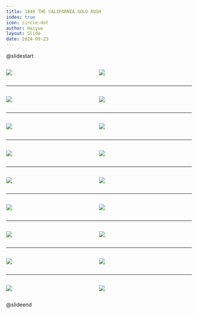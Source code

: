 ```yaml
---
title: 1849 THE CALIFORNIA GOLD RUSH
index: true
icon: circle-dot
author: Haiyue
layout: Slide
date: 2024-09-23
---
```

 
@slidestart

<div style="display:flex">
<div style="flex:1">

![](/reading/english/Level-O/1849%20THE%20CALIFORNIA%20GOLD%20RUSH/001.webp)
</div>
<div style="flex:1">

![](/reading/english/Level-O/1849%20THE%20CALIFORNIA%20GOLD%20RUSH/002.webp)
</div>
</div>

---

<div style="display:flex">
<div style="flex:1">

![](/reading/english/Level-O/1849%20THE%20CALIFORNIA%20GOLD%20RUSH/003.webp)
</div>
<div style="flex:1">

![](/reading/english/Level-O/1849%20THE%20CALIFORNIA%20GOLD%20RUSH/004.webp)
</div>
</div>

---

<div style="display:flex">
<div style="flex:1">

![](/reading/english/Level-O/1849%20THE%20CALIFORNIA%20GOLD%20RUSH/005.webp)
</div>
<div style="flex:1">

![](/reading/english/Level-O/1849%20THE%20CALIFORNIA%20GOLD%20RUSH/006.webp)
</div>
</div>

---

<div style="display:flex">
<div style="flex:1">

![](/reading/english/Level-O/1849%20THE%20CALIFORNIA%20GOLD%20RUSH/007.webp)
</div>
<div style="flex:1">

![](/reading/english/Level-O/1849%20THE%20CALIFORNIA%20GOLD%20RUSH/008.webp)
</div>
</div>

---

<div style="display:flex">
<div style="flex:1">

![](/reading/english/Level-O/1849%20THE%20CALIFORNIA%20GOLD%20RUSH/009.webp)
</div>
<div style="flex:1">

![](/reading/english/Level-O/1849%20THE%20CALIFORNIA%20GOLD%20RUSH/010.webp)
</div>
</div>

---

<div style="display:flex">
<div style="flex:1">

![](/reading/english/Level-O/1849%20THE%20CALIFORNIA%20GOLD%20RUSH/011.webp)
</div>
<div style="flex:1">

![](/reading/english/Level-O/1849%20THE%20CALIFORNIA%20GOLD%20RUSH/012.webp)
</div>
</div>

---

<div style="display:flex">
<div style="flex:1">

![](/reading/english/Level-O/1849%20THE%20CALIFORNIA%20GOLD%20RUSH/013.webp)
</div>
<div style="flex:1">

![](/reading/english/Level-O/1849%20THE%20CALIFORNIA%20GOLD%20RUSH/014.webp)
</div>
</div>

---

<div style="display:flex">
<div style="flex:1">

![](/reading/english/Level-O/1849%20THE%20CALIFORNIA%20GOLD%20RUSH/015.webp)
</div>
<div style="flex:1">

![](/reading/english/Level-O/1849%20THE%20CALIFORNIA%20GOLD%20RUSH/016.webp)
</div>
</div>

---

<div style="display:flex">
<div style="flex:1">

![](/reading/english/Level-O/1849%20THE%20CALIFORNIA%20GOLD%20RUSH/017.webp)
</div>
<div style="flex:1">

![](/reading/english/Level-O/1849%20THE%20CALIFORNIA%20GOLD%20RUSH/018.webp)
</div>
</div>

@slideend